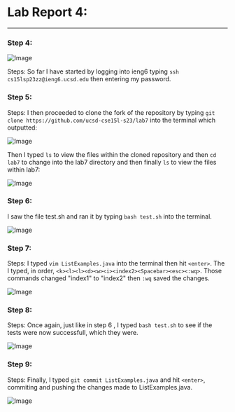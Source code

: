 # Lab Report 4:
---
### Step 4: 

![Image](imageName.png)

Steps: So far I have started by logging into ieng6 typing `ssh cs15lsp23zz@ieng6.ucsd.edu` then entering my password. 

### Step 5:
Steps: I then proceeded to clone the fork of the repository by typing `git clone https://github.com/ucsd-cse15l-s23/lab7` into the terminal which outputted:

![Image](imageName.png)

Then I typed `ls` to view the files within the cloned repository and then `cd lab7` to change into the lab7 directory and then finally `ls` to view the files within lab7: 

![Image](imageName.png)

### Step 6:
I saw the file test.sh and ran it by typing `bash test.sh` into the terminal. 

![Image](imageName.png)

### Step 7:
Steps: I typed `vim ListExamples.java` into the terminal then hit `<enter>`. The I typed, in order, `<k><l><l><d><w><i><index2><Spacebar><esc><:wq>`. Those commands changed "index1" to "index2" then `:wq` saved the changes. 

![Image](imageName.png)

### Step 8: 
Steps: Once again, just like in step 6 , I typed `bash test.sh` to see if the tests were now successfull, which they were.

![Image](imageName.png)

### Step 9:
Steps: Finally, I typed `git commit ListExamples.java` and hit `<enter>`, commiting and pushing the changes made to ListExamples.java.

![Image](imageName.png)


